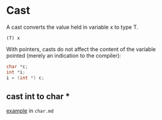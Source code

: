 # Cast

A cast converts the value held in variable x to type T.

`(T) x`

With pointers, casts do not affect the content of the variable  
 pointed \(merely an indication to the compiler\):

```c
char *c;
int *i;
i = (int *) c;
```

## cast int to char \*

[example](/datatypes/datatypesword-littlebigendians/char.md) in `char.md`

